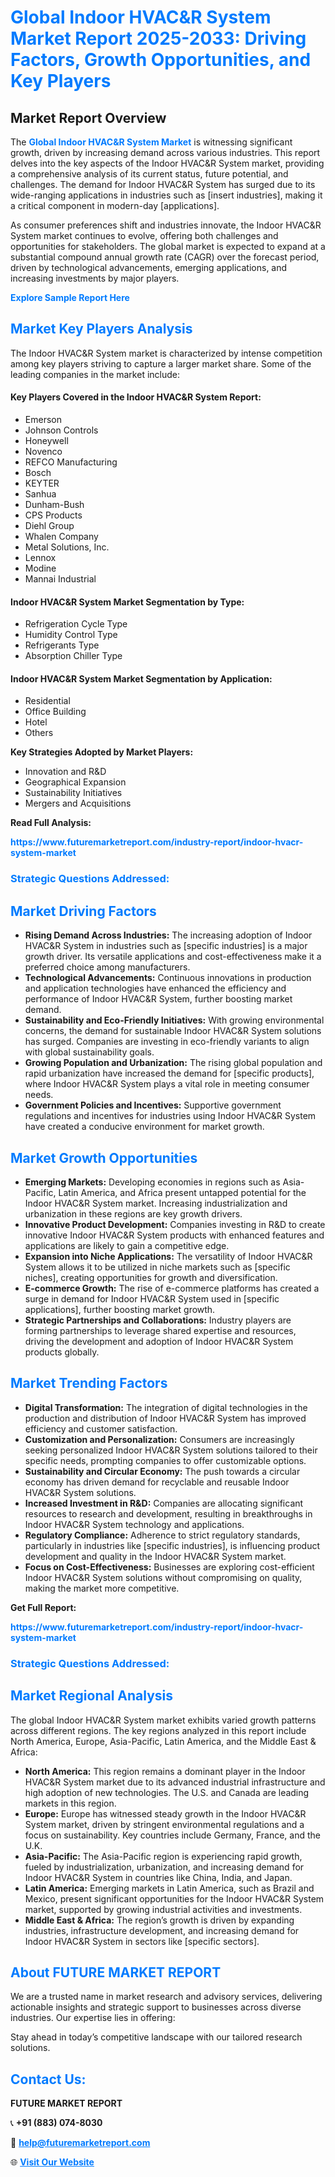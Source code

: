 <h1 style="color: #007BFF;">Global Indoor HVAC&R System Market Report 2025-2033: Driving Factors, Growth Opportunities, and Key Players</h1>

<section id="overview">
<h2>Market Report Overview</h2>
<p>The <a href="https://www.futuremarketreport.com/industry-report/indoor-hvacr-system-market" style="color: #007BFF; text-decoration: none;"><strong>Global Indoor HVAC&R System Market</strong></a> is witnessing significant growth, driven by increasing demand across various industries. This report delves into the key aspects of the Indoor HVAC&R System market, providing a comprehensive analysis of its current status, future potential, and challenges. The demand for Indoor HVAC&R System has surged due to its wide-ranging applications in industries such as [insert industries], making it a critical component in modern-day [applications].</p>
<p>As consumer preferences shift and industries innovate, the Indoor HVAC&R System market continues to evolve, offering both challenges and opportunities for stakeholders. The global market is expected to expand at a substantial compound annual growth rate (CAGR) over the forecast period, driven by technological advancements, emerging applications, and increasing investments by major players.</p>
</section>

<section id="overview">
<p><a href="https://www.futuremarketreport.com/request-sample/reportId=41591" style="color: #007BFF; text-decoration: none;"><strong>Explore Sample Report Here</strong></a></p>
</section>

<section id="key-players">
<h2 style="color: #007BFF;">Market Key Players Analysis</h2>
<p>The Indoor HVAC&R System market is characterized by intense competition among key players striving to capture a larger market share. Some of the leading companies in the market include:</p>
<h4>Key Players Covered in the Indoor HVAC&R System Report:</h4>
<ul><li>Emerson</li><li>Johnson Controls</li><li>Honeywell</li><li>Novenco</li><li>REFCO Manufacturing</li><li>Bosch</li><li>KEYTER</li><li>Sanhua</li><li>Dunham-Bush</li><li>CPS Products</li><li>Diehl Group</li><li>Whalen Company</li><li>Metal Solutions, Inc.</li><li>Lennox</li><li>Modine</li><li>Mannai Industrial</li></ul>
<h4>Indoor HVAC&R System Market Segmentation by Type:</h4>
<ul><li>Refrigeration Cycle Type</li><li>Humidity Control Type</li><li>Refrigerants Type</li><li>Absorption Chiller Type</li></ul>

<h4>Indoor HVAC&R System Market Segmentation by Application:</h4>
<ul><li>Residential</li><li>Office Building</li><li>Hotel</li><li>Others</li></ul>
<p><strong>Key Strategies Adopted by Market Players:</strong></p>
<ul>
<li>Innovation and R&D</li>
<li>Geographical Expansion</li>
<li>Sustainability Initiatives</li>
<li>Mergers and Acquisitions</li>
</ul>
</section>

<section>
<p><strong>Read Full Analysis: </strong></p><a href="https://www.futuremarketreport.com/industry-report/indoor-hvacr-system-market" style="color: #007BFF; text-decoration: none;"><strong>https://www.futuremarketreport.com/industry-report/indoor-hvacr-system-market</strong></a>
<h3 style="color: #007BFF;">Strategic Questions Addressed:</h3>
</section>

<section id="driving-factors">
<h2 style="color: #007BFF;">Market Driving Factors</h2>
<ul>
<li><strong>Rising Demand Across Industries:</strong> The increasing adoption of Indoor HVAC&R System in industries such as [specific industries] is a major growth driver. Its versatile applications and cost-effectiveness make it a preferred choice among manufacturers.</li>
<li><strong>Technological Advancements:</strong> Continuous innovations in production and application technologies have enhanced the efficiency and performance of Indoor HVAC&R System, further boosting market demand.</li>
<li><strong>Sustainability and Eco-Friendly Initiatives:</strong> With growing environmental concerns, the demand for sustainable Indoor HVAC&R System solutions has surged. Companies are investing in eco-friendly variants to align with global sustainability goals.</li>
<li><strong>Growing Population and Urbanization:</strong> The rising global population and rapid urbanization have increased the demand for [specific products], where Indoor HVAC&R System plays a vital role in meeting consumer needs.</li>
<li><strong>Government Policies and Incentives:</strong> Supportive government regulations and incentives for industries using Indoor HVAC&R System have created a conducive environment for market growth.</li>
</ul>
</section>

<section id="growth-opportunities">
<h2 style="color: #007BFF;">Market Growth Opportunities</h2>
<ul>
<li><strong>Emerging Markets:</strong> Developing economies in regions such as Asia-Pacific, Latin America, and Africa present untapped potential for the Indoor HVAC&R System market. Increasing industrialization and urbanization in these regions are key growth drivers.</li>
<li><strong>Innovative Product Development:</strong> Companies investing in R&D to create innovative Indoor HVAC&R System products with enhanced features and applications are likely to gain a competitive edge.</li>
<li><strong>Expansion into Niche Applications:</strong> The versatility of Indoor HVAC&R System allows it to be utilized in niche markets such as [specific niches], creating opportunities for growth and diversification.</li>
<li><strong>E-commerce Growth:</strong> The rise of e-commerce platforms has created a surge in demand for Indoor HVAC&R System used in [specific applications], further boosting market growth.</li>
<li><strong>Strategic Partnerships and Collaborations:</strong> Industry players are forming partnerships to leverage shared expertise and resources, driving the development and adoption of Indoor HVAC&R System products globally.</li>
</ul>
</section>

<section id="trending-factors">
<h2 style="color: #007BFF;">Market Trending Factors</h2>
<ul>
<li><strong>Digital Transformation:</strong> The integration of digital technologies in the production and distribution of Indoor HVAC&R System has improved efficiency and customer satisfaction.</li>
<li><strong>Customization and Personalization:</strong> Consumers are increasingly seeking personalized Indoor HVAC&R System solutions tailored to their specific needs, prompting companies to offer customizable options.</li>
<li><strong>Sustainability and Circular Economy:</strong> The push towards a circular economy has driven demand for recyclable and reusable Indoor HVAC&R System solutions.</li>
<li><strong>Increased Investment in R&D:</strong> Companies are allocating significant resources to research and development, resulting in breakthroughs in Indoor HVAC&R System technology and applications.</li>
<li><strong>Regulatory Compliance:</strong> Adherence to strict regulatory standards, particularly in industries like [specific industries], is influencing product development and quality in the Indoor HVAC&R System market.</li>
<li><strong>Focus on Cost-Effectiveness:</strong> Businesses are exploring cost-efficient Indoor HVAC&R System solutions without compromising on quality, making the market more competitive.</li>
</ul>
</section>

<section>
<p><strong>Get Full Report: </strong></p><a href="https://www.futuremarketreport.com/industry-report/indoor-hvacr-system-market" style="color: #007BFF; text-decoration: none;"><strong>https://www.futuremarketreport.com/industry-report/indoor-hvacr-system-market</strong></a>
<h3 style="color: #007BFF;">Strategic Questions Addressed:</h3>
</section>


<section id="regional-analysis">
<h2 style="color: #007BFF;">Market Regional Analysis</h2>
<p>The global Indoor HVAC&R System market exhibits varied growth patterns across different regions. The key regions analyzed in this report include North America, Europe, Asia-Pacific, Latin America, and the Middle East & Africa:</p>
<ul>
<li><strong>North America:</strong> This region remains a dominant player in the Indoor HVAC&R System market due to its advanced industrial infrastructure and high adoption of new technologies. The U.S. and Canada are leading markets in this region.</li>
<li><strong>Europe:</strong> Europe has witnessed steady growth in the Indoor HVAC&R System market, driven by stringent environmental regulations and a focus on sustainability. Key countries include Germany, France, and the U.K.</li>
<li><strong>Asia-Pacific:</strong> The Asia-Pacific region is experiencing rapid growth, fueled by industrialization, urbanization, and increasing demand for Indoor HVAC&R System in countries like China, India, and Japan.</li>
<li><strong>Latin America:</strong> Emerging markets in Latin America, such as Brazil and Mexico, present significant opportunities for the Indoor HVAC&R System market, supported by growing industrial activities and investments.</li>
<li><strong>Middle East & Africa:</strong> The region’s growth is driven by expanding industries, infrastructure development, and increasing demand for Indoor HVAC&R System in sectors like [specific sectors].</li>
</ul>
</section>

<footer>
<h2 style="color: #007BFF;">About FUTURE MARKET REPORT</h2>
<p>We are a trusted name in market research and advisory services, delivering actionable insights and strategic support to businesses across diverse industries. Our expertise lies in offering:</p>

<p>Stay ahead in today’s competitive landscape with our tailored research solutions.</p>

<h2 style="color: #007BFF;">Contact Us:</h2>
<p><strong>FUTURE MARKET REPORT</strong></p>
<p>📞 <strong>+91 (883) 074-8030</strong></p>
<p>📧 <strong><a href="mailto:help@futuremarketreport.com" style="color: #007BFF;">help@futuremarketreport.com</a></strong></p>
<p>🌐 <strong><a href="https://www.futuremarketreport.com/" style="color: #007BFF;">Visit Our Website</a></strong></p>
</footer>